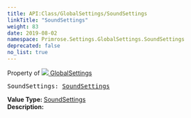 ```yaml
---
title: API:Class/GlobalSettings/SoundSettings
linkTitle: "SoundSettings"
weight: 83
date: 2019-08-02
namespace: Primrose.Settings.GlobalSettings.SoundSettings
deprecated: false
no_list: true
---
```

Property of <a href="/docs/api-reference/Class/GlobalSettings"><img src="/icons/silk/folder_config.png"/>&nbsp;GlobalSettings</a>
<pre class="method-declaration">
SoundSettings: <a class="type" href="/docs/api-reference/Class/SoundSettings">SoundSettings</a></pre>
<b>Value Type: </b>
<a class="type" href="/docs/api-reference/Class/SoundSettings">SoundSettings</a>
<br/>
<b>Description: </b>